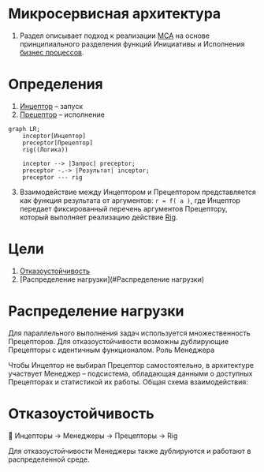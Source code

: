 # Микросервисная архитектура

1. Раздел описывает подход к реализации [МСА](./glossary/МСА.md) на основе 
принципиального разделения функций Инициативы и Исполнения [бизнес процессов](./glossary/Бизнеспроцесс.md).

# Определения

1. [Инцептор](./glossary/Инцептор.md) – запуск
0. [Прецептор](./glossary/Прецептор.md) – исполнение

```mermaid
graph LR;
    inceptor[Инцептор]
    preceptor[Прецептор]
    rig((Логика))

    inceptor --> |Запрос| preceptor;
    preceptor -.-> |Результат| inceptor;
    preceptor --- rig
```


3. Взаимодействие между Инцептором и Прецептором представляется как функция 
результата от аргументов: ```r = f( a )```, где Инцептор передает фиксированный 
перечень аргументов Прецептору, который выполняет реализацию действие 
[Rig](./glossary/Rig.md).

# Цели

1. [Отказоустойчивость](#Отказоустойчивость)
2. [Распределение нагрузки](#Распределение нагрузки)

# Распределение нагрузки 

Для параллельного выполнения задач используется множественность Прецепторов.
Для отказоустойчивости возможны дублирующие Прецепторы с идентичным функционалом.
Роль Менеджера

Чтобы Инцептор не выбирал Прецептор самостоятельно, в архитектуре участвует Менеджер – подсистема, обладающая данными о доступных Прецепторах и статистикой их работы.
Общая схема взаимодействия:


# Отказоустойчивость

🔹 Инцепторы → Менеджеры → Прецепторы → Rig

Для отказоустойчивости Менеджеры также дублируются и работают в распределенной среде.

